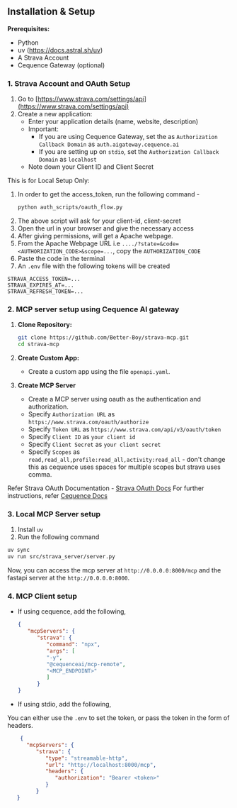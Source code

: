 ## Installation & Setup

**Prerequisites:**
   - Python
   - uv (https://docs.astral.sh/uv)
   - A Strava Account
   - Cequence Gateway (optional)

### 1. Strava Account and OAuth Setup

1. Go to [https://www.strava.com/settings/api](https://www.strava.com/settings/api)
2. Create a new application:
   - Enter your application details (name, website, description)
   - Important: 
      - If you are using Cequence Gateway, set the  as `Authorization Callback Domain` as `auth.aigateway.cequence.ai`
      - If you are setting up on `stdio`, set the `Authorization Callback Domain` as `localhost`
   - Note down your Client ID and Client Secret

This is for Local Setup Only:
1. In order to get the access_token, run the following command - 
   ```bash
   python auth_scripts/oauth_flow.py
   ```
2. The above script will ask for your client-id, client-secret
3. Open the url in your browser and give the necessary access
4. After giving permissions, will get a Apache webpage.
5. From the Apache Webpage URL i.e `..../?state=&code=<AUTHORIZATION_CODE>&scope=...`, copy the `AUTHORIZATION_CODE`
6. Paste the code in the terminal
7. An `.env` file with the following tokens will be created

```
STRAVA_ACCESS_TOKEN=...
STRAVA_EXPIRES_AT=...
STRAVA_REFRESH_TOKEN=...
```

### 2. MCP server setup using Cequence AI gateway

1. **Clone Repository:**
   ```bash
   git clone https://github.com/Better-Boy/strava-mcp.git
   cd strava-mcp
   ```

2. **Create Custom App:**
   - Create a custom app using the file `openapi.yaml`. 

3. **Create MCP Server**
   - Create a MCP server using oauth as the authentication and authorization. 
   - Specify `Authorization URL` as `https://www.strava.com/oauth/authorize`
   - Specify `Token URL` as `https://www.strava.com/api/v3/oauth/token`
   - Specify `Client ID` as `your client id`
   - Specify `Client Secret` as `your client secret`
   - Specify `Scopes` as `read,read_all,profile:read_all,activity:read_all` - don't change this as cequence uses spaces for multiple scopes but strava uses comma.

Refer Strava OAuth Documentation - [Strava OAuth Docs](https://developers.strava.com/docs/authentication/)
For further instructions, refer [Cequence Docs](https://docs.aigateway.cequence.ai/docs/getstarted)


### 3. Local MCP Server setup

1. Install `uv`
2. Run the following command

```bash
uv sync
uv run src/strava_server/server.py
```

Now, you can access the mcp server at `http://0.0.0.0:8000/mcp` and the fastapi server at the `http://0.0.0.0:8000`.


### 4. MCP Client setup

- If using cequence, add the following,

   ```json
   {
      "mcpServers": {
         "strava": {
            "command": "npx",
            "args": [
            "-y",
            "@cequenceai/mcp-remote",
            "<MCP_ENDPOINT>"
            ]
         }
   }
   ```
- If using stdio, add the following,

You can either use the `.env` to set the token, or pass the token in the form of headers.

```json
    {
      "mcpServers": {
         "strava": {
            "type": "streamable-http",
            "url": "http://localhost:8000/mcp",
            "headers": {
               "authorization": "Bearer <token>"
            }
         }
   }
```